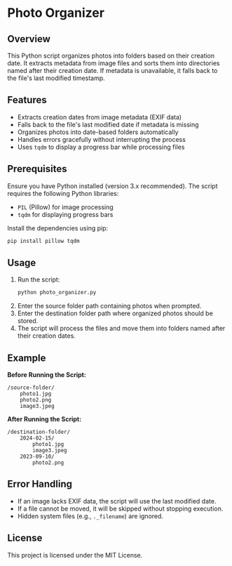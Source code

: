 # Photo Organizer

## Overview

This Python script organizes photos into folders based on their creation date. It extracts metadata from image files and sorts them into directories named after their creation date. If metadata is unavailable, it falls back to the file's last modified timestamp.

## Features

- Extracts creation dates from image metadata (EXIF data)
- Falls back to the file's last modified date if metadata is missing
- Organizes photos into date-based folders automatically
- Handles errors gracefully without interrupting the process
- Uses `tqdm` to display a progress bar while processing files

## Prerequisites

Ensure you have Python installed (version 3.x recommended). The script requires the following Python libraries:

- `PIL` (Pillow) for image processing
- `tqdm` for displaying progress bars

Install the dependencies using pip:

```bash
pip install pillow tqdm
```

## Usage

1. Run the script:
   ```bash
   python photo_organizer.py
   ```
2. Enter the source folder path containing photos when prompted.
3. Enter the destination folder path where organized photos should be stored.
4. The script will process the files and move them into folders named after their creation dates.

## Example

**Before Running the Script:**

```
/source-folder/
    photo1.jpg
    photo2.png
    image3.jpeg
```

**After Running the Script:**

```
/destination-folder/
    2024-02-15/
        photo1.jpg
        image3.jpeg
    2023-09-10/
        photo2.png
```

## Error Handling

- If an image lacks EXIF data, the script will use the last modified date.
- If a file cannot be moved, it will be skipped without stopping execution.
- Hidden system files (e.g., `._filename`) are ignored.

## License

This project is licensed under the MIT License.

